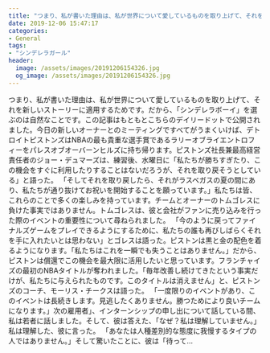 ```yaml
---
title: "つまり、私が書いた理由は、私が世界について愛しているものを取り上げて、それを新しいストーリーに適用するためです。"
date: 2019-12-06 15:47:17
categories:
- General
tags:
- "シンデレラガール"
header:
  image: /assets/images/20191206154326.jpg
  og_image: /assets/images/20191206154326.jpg
---
```


つまり、私が書いた理由は、私が世界について愛しているものを取り上げて、それを新しいストーリーに適用するためです。だから、「シンデレラボーイ」を選ぶのは自然なことです。この記事はもともとこちらのデイリードットで公開されました。今日の新しいオーナーとのミーティングですべてがうまくいけば、デトロイトピストンズはNBAの最も貴重な選手賞であるラリーオブライエントロフィーをパレスオブオーバーンヒルズに持ち帰ります。ピストンズ社長兼最高経営責任者のジョー・デュマーズは、練習後、水曜日に「私たちが勝ちすぎたり、この機会をすぐに利用したりすることはないだろうが、それを取り戻そうとしている」と語った。 「そしてそれを取り戻したら、それがラスベガスの夏の間にあり、私たちが通り抜けてお祝いを開始することを願っています。」私たちは皆、これらのことで多くの楽しみを持っています。チームとオーナーのトムゴレスに負けた事実ではありません。トムゴレスは、彼と会社がファンに売り込みを行った際のイベントの重要性について尋ねられました。 「今のように戻ってファイナルズゲームをプレイできるようにするために、私たちの誰も再びしばらくそれを手に入れたいとは思わない」とゴレスは語った。ピストンは黒と金の配色を着るようになります。「私たちはこれを一瞬でも失うことはありません。」だから、ピストンは償還でこの機会を最大限に活用したいと思っています。フランチャイズの最初のNBAタイトルが奪われました。「毎年改善し続けてきたという事実だけが、私たちに与えられたものです。このタイトルは消えません」と、ピストンズのコーチ、モーリス・チークスは語った。 「一度限りのイベントがあり、このイベントは長続きします。見逃したくありません。勝つためにより良いチームになります。」次の雇用者」、インターンシップの申し出について話している間、私は若者に話しました。そして、彼は答えた、「なぜ？私は理解していません。」私は理解した、彼に言った。 「あなたは人種差別的な態度に我慢するタイプの人ではありません。」そして驚いたことに、彼は「待って…
